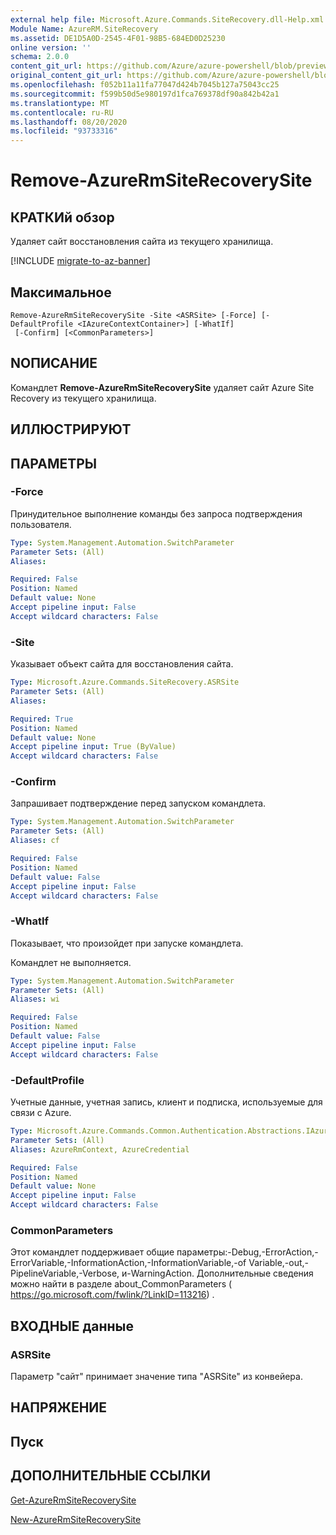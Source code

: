 ```yaml
---
external help file: Microsoft.Azure.Commands.SiteRecovery.dll-Help.xml
Module Name: AzureRM.SiteRecovery
ms.assetid: DE1D5A0D-2545-4F01-98B5-684ED0D25230
online version: ''
schema: 2.0.0
content_git_url: https://github.com/Azure/azure-powershell/blob/preview/src/ResourceManager/SiteRecovery/Commands.SiteRecovery/help/Remove-AzureRmSiteRecoverySite.md
original_content_git_url: https://github.com/Azure/azure-powershell/blob/preview/src/ResourceManager/SiteRecovery/Commands.SiteRecovery/help/Remove-AzureRmSiteRecoverySite.md
ms.openlocfilehash: f052b11a11fa77047d424b7045b127a75043cc25
ms.sourcegitcommit: f599b50d5e980197d1fca769378df90a842b42a1
ms.translationtype: MT
ms.contentlocale: ru-RU
ms.lasthandoff: 08/20/2020
ms.locfileid: "93733316"
---
```

# Remove-AzureRmSiteRecoverySite

## КРАТКИй обзор
Удаляет сайт восстановления сайта из текущего хранилища.

[!INCLUDE [migrate-to-az-banner](../../includes/migrate-to-az-banner.md)]

## Максимальное

```
Remove-AzureRmSiteRecoverySite -Site <ASRSite> [-Force] [-DefaultProfile <IAzureContextContainer>] [-WhatIf]
 [-Confirm] [<CommonParameters>]
```

## NОПИСАНИЕ
Командлет **Remove-AzureRmSiteRecoverySite** удаляет сайт Azure Site Recovery из текущего хранилища.

## ИЛЛЮСТРИРУЮТ

## ПАРАМЕТРЫ

### -Force
Принудительное выполнение команды без запроса подтверждения пользователя.

```yaml
Type: System.Management.Automation.SwitchParameter
Parameter Sets: (All)
Aliases: 

Required: False
Position: Named
Default value: None
Accept pipeline input: False
Accept wildcard characters: False
```

### -Site
Указывает объект сайта для восстановления сайта.

```yaml
Type: Microsoft.Azure.Commands.SiteRecovery.ASRSite
Parameter Sets: (All)
Aliases: 

Required: True
Position: Named
Default value: None
Accept pipeline input: True (ByValue)
Accept wildcard characters: False
```

### -Confirm
Запрашивает подтверждение перед запуском командлета.

```yaml
Type: System.Management.Automation.SwitchParameter
Parameter Sets: (All)
Aliases: cf

Required: False
Position: Named
Default value: False
Accept pipeline input: False
Accept wildcard characters: False
```

### -WhatIf
Показывает, что произойдет при запуске командлета.

Командлет не выполняется.

```yaml
Type: System.Management.Automation.SwitchParameter
Parameter Sets: (All)
Aliases: wi

Required: False
Position: Named
Default value: False
Accept pipeline input: False
Accept wildcard characters: False
```

### -DefaultProfile
Учетные данные, учетная запись, клиент и подписка, используемые для связи с Azure.

```yaml
Type: Microsoft.Azure.Commands.Common.Authentication.Abstractions.IAzureContextContainer
Parameter Sets: (All)
Aliases: AzureRmContext, AzureCredential

Required: False
Position: Named
Default value: None
Accept pipeline input: False
Accept wildcard characters: False
```

### CommonParameters
Этот командлет поддерживает общие параметры:-Debug,-ErrorAction,-ErrorVariable,-InformationAction,-InformationVariable,-of Variable,-out,-PipelineVariable,-Verbose, и-WarningAction. Дополнительные сведения можно найти в разделе about_CommonParameters ( https://go.microsoft.com/fwlink/?LinkID=113216) .

## ВХОДНЫЕ данные

### ASRSite
Параметр "сайт" принимает значение типа "ASRSite" из конвейера.

## НАПРЯЖЕНИЕ

## Пуск

## ДОПОЛНИТЕЛЬНЫЕ ССЫЛКИ

[Get-AzureRmSiteRecoverySite](./Get-AzureRmSiteRecoverySite.md)

[New-AzureRmSiteRecoverySite](./New-AzureRmSiteRecoverySite.md)
